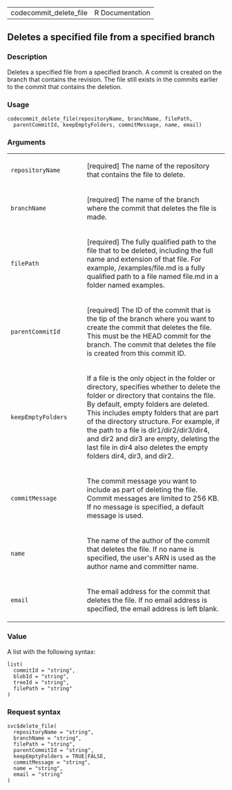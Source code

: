 <table style="width: 100%;">
<tbody>
<tr class="odd">
<td>codecommit_delete_file</td>
<td style="text-align: right;">R Documentation</td>
</tr>
</tbody>
</table>

## Deletes a specified file from a specified branch

### Description

Deletes a specified file from a specified branch. A commit is created on
the branch that contains the revision. The file still exists in the
commits earlier to the commit that contains the deletion.

### Usage

    codecommit_delete_file(repositoryName, branchName, filePath,
      parentCommitId, keepEmptyFolders, commitMessage, name, email)

### Arguments

<table>
<colgroup>
<col style="width: 35%" />
<col style="width: 65%" />
</colgroup>
<tbody>
<tr class="odd">
<td><code
id="codecommit_delete_file_:_repositoryName">repositoryName</code></td>
<td><p>[required] The name of the repository that contains the file to
delete.</p></td>
</tr>
<tr class="even">
<td><code
id="codecommit_delete_file_:_branchName">branchName</code></td>
<td><p>[required] The name of the branch where the commit that deletes
the file is made.</p></td>
</tr>
<tr class="odd">
<td><code id="codecommit_delete_file_:_filePath">filePath</code></td>
<td><p>[required] The fully qualified path to the file that to be
deleted, including the full name and extension of that file. For
example, /examples/file.md is a fully qualified path to a file named
file.md in a folder named examples.</p></td>
</tr>
<tr class="even">
<td><code
id="codecommit_delete_file_:_parentCommitId">parentCommitId</code></td>
<td><p>[required] The ID of the commit that is the tip of the branch
where you want to create the commit that deletes the file. This must be
the HEAD commit for the branch. The commit that deletes the file is
created from this commit ID.</p></td>
</tr>
<tr class="odd">
<td><code
id="codecommit_delete_file_:_keepEmptyFolders">keepEmptyFolders</code></td>
<td><p>If a file is the only object in the folder or directory,
specifies whether to delete the folder or directory that contains the
file. By default, empty folders are deleted. This includes empty folders
that are part of the directory structure. For example, if the path to a
file is dir1/dir2/dir3/dir4, and dir2 and dir3 are empty, deleting the
last file in dir4 also deletes the empty folders dir4, dir3, and
dir2.</p></td>
</tr>
<tr class="even">
<td><code
id="codecommit_delete_file_:_commitMessage">commitMessage</code></td>
<td><p>The commit message you want to include as part of deleting the
file. Commit messages are limited to 256 KB. If no message is specified,
a default message is used.</p></td>
</tr>
<tr class="odd">
<td><code id="codecommit_delete_file_:_name">name</code></td>
<td><p>The name of the author of the commit that deletes the file. If no
name is specified, the user's ARN is used as the author name and
committer name.</p></td>
</tr>
<tr class="even">
<td><code id="codecommit_delete_file_:_email">email</code></td>
<td><p>The email address for the commit that deletes the file. If no
email address is specified, the email address is left blank.</p></td>
</tr>
</tbody>
</table>

### Value

A list with the following syntax:

    list(
      commitId = "string",
      blobId = "string",
      treeId = "string",
      filePath = "string"
    )

### Request syntax

    svc$delete_file(
      repositoryName = "string",
      branchName = "string",
      filePath = "string",
      parentCommitId = "string",
      keepEmptyFolders = TRUE|FALSE,
      commitMessage = "string",
      name = "string",
      email = "string"
    )
